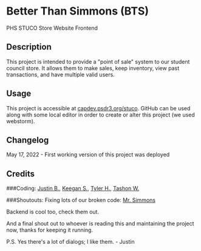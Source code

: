 # Better Than Simmons (BTS)
PHS STUCO Store Website Frontend

## Description
This project is intended to provide a "point of sale" system to our student council store.
It allows them to make sales, keep inventory, view past transactions, and have multiple valid users.

## Usage
This project is accessible at [capdev.psdr3.org/stuco](capdev.psdr3.org/stuco).
GitHub can be used along with some local editor in order to create or alter this project (we used webstorm).

## Changelog
May 17, 2022 - First working version of this project was deployed

## Credits
###Coding: 
[Justin B.](https://github.com/bowersj00), [Keegan S.](https://github.com/lochnech), [Tyler H.](https://github.com/notd0nK), [Tashon W.](https://github.com/JohnWicj)

###Shoutouts:
Fixing lots of our broken code: [Mr. Simmons](https://github.com/jtsimmons108)

Backend is cool too, check them out.

And a final shout out to whoever is reading this and maintaining the project now, thanks for keeping it running.

P.S. Yes there's a lot of dialogs; I like them. - Justin
